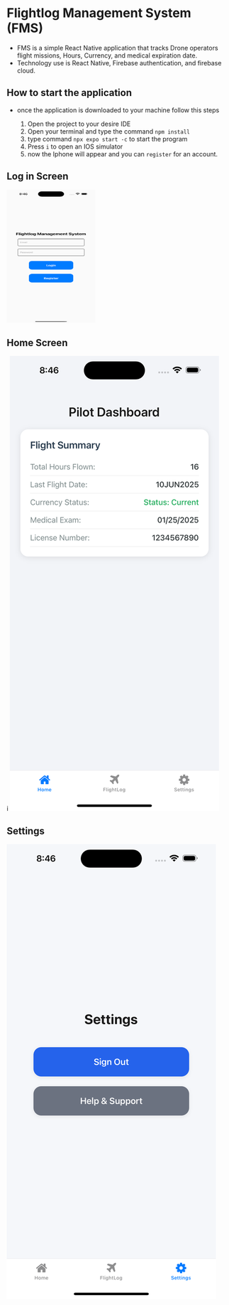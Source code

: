 # Flightlog Management System  (FMS)

- FMS is a simple React Native application that tracks Drone operators flight missions, Hours, Currency, and medical expiration date.
- Technology use is React Native, Firebase authentication, and firebase cloud.

## How to start the application 

- once the application is downloaded to your machine follow this steps
  
  1. Open the project to your desire IDE
  2. Open your terminal and type the command `npm install` 
  3. type command `npx expo start -c` to start the program
  4. Press `i` to open an IOS simulator 
  5. now the Iphone will appear and you can `register` for an account.

## Log in Screen

<img src=/assets/images/loginScreen.png width="200" height="300">

## Home Screen
i
![Home Screen](/assets/images/homeScreen.png)

## Settings

![Settings](/assets/images/SettingsScreen.png)